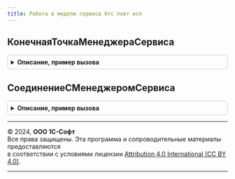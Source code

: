 ```yaml
---
title: Работа в модели сервиса бтс повт исп
---
```



## КонечнаяТочкаМенеджераСервиса
<details style="margin: 1em 0; padding: 0.5em; border: 1px solid #ccc; border-radius: 6px;">

<summary style="font-weight: bold; cursor: pointer;">Описание, пример вызова</summary>

```bsl

// Возвращает конечную точку для отправки сообщений в менеджер сервиса.
//
// Возвращаемое значение:
//  ПланОбменаСсылка.ОбменСообщениями - узел соответствующий менеджеру сервиса.
//
Функция КонечнаяТочкаМенеджераСервиса() Экспорт
```

Пример вызова
```bsl
Результат = РаботаВМоделиСервисаБТСПовтИсп.КонечнаяТочкаМенеджераСервиса() 
```
</details>

## СоединениеСМенеджеромСервиса
<details style="margin: 1em 0; padding: 0.5em; border: 1px solid #ccc; border-radius: 6px;">

<summary style="font-weight: bold; cursor: pointer;">Описание, пример вызова</summary>

```bsl

// Возвращает HTTP-соединение с Менеджером сервиса.
// Вызывающий код должен самостоятельно устанавливать привилегированный режим.
//
// Параметры:
//  ДанныеСервера - см. ОбщегоНазначенияКлиентСервер.СтруктураURI
//  Таймаут - Число - см. РаботаВМоделиСервисаБТС.СоединениеСМенеджеромСервиса.Таймаут
//
// Возвращаемое значение:
//  HTTPСоединение - соединение с менеджером сервиса
// (См. РаботаВМоделиСервисаБТС.СоединениеСМенеджеромСервиса)
Функция СоединениеСМенеджеромСервиса(ДанныеСервера, Таймаут = 60) Экспорт
```

Пример вызова
```bsl
Результат = РаботаВМоделиСервисаБТСПовтИсп.СоединениеСМенеджеромСервиса(ДанныеСервера, Таймаут);
```
</details>

---

© 2024, **ООО 1С-Софт**  
Все права защищены. Эта программа и сопроводительные материалы предоставляются  
в соответствии с условиями лицензии [Attribution 4.0 International (CC BY 4.0)](https://creativecommons.org/licenses/by/4.0/legalcode).

---
